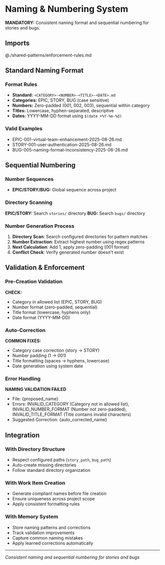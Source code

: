 # Naming & Numbering System

**MANDATORY:** Consistent naming format and sequential numbering for stories and bugs.

## Imports
@./shared-patterns/enforcement-rules.md

## Standard Naming Format

### Format Rules
- **Standard:** `<CATEGORY>-<NUMBER>-<TITLE>-<DATE>.md`
- **Categories:** EPIC, STORY, BUG (case sensitive)
- **Numbers:** Zero-padded (001, 002, 003), sequential within category
- **Titles:** Lowercase, hyphen-separated, descriptive
- **Dates:** YYYY-MM-DD format using `$(date +%Y-%m-%d)`

### Valid Examples
- EPIC-001-virtual-team-enhancement-2025-08-26.md
- STORY-001-user-authentication-2025-08-26.md
- BUG-005-naming-format-inconsistency-2025-08-26.md

## Sequential Numbering

### Number Sequences
- **EPIC/STORY/BUG:** Global sequence across project

### Directory Scanning
**EPIC/STORY:** Search `stories/` directory
**BUG:** Search `bugs/` directory

### Number Generation Process
1. **Directory Scan**: Search configured directories for pattern matches
2. **Number Extraction**: Extract highest number using regex patterns
3. **Next Calculation**: Add 1, apply zero-padding (001 format)
4. **Conflict Check**: Verify generated number doesn't exist

## Validation & Enforcement

### Pre-Creation Validation
**CHECK:**
- Category in allowed list (EPIC, STORY, BUG)
- Number format (zero-padded, sequential)
- Title format (lowercase, hyphens only)
- Date format (YYYY-MM-DD)

### Auto-Correction
**COMMON FIXES:**
- Category case correction (story → STORY)
- Number padding (1 → 001)
- Title formatting (spaces → hyphens, lowercase)
- Date generation using system date

### Error Handling
**NAMING VALIDATION FAILED**
- File: {proposed_name}
- Errors: INVALID_CATEGORY (Category not in allowed list), INVALID_NUMBER_FORMAT (Number not zero-padded), INVALID_TITLE_FORMAT (Title contains invalid characters)
- Suggested Correction: {auto_corrected_name}

## Integration

### With Directory Structure
- Respect configured paths (`story_path`, `bug_path`)
- Auto-create missing directories
- Follow standard directory organization

### With Work Item Creation
- Generate compliant names before file creation
- Ensure uniqueness across project scope
- Apply consistent formatting rules

### With Memory System
- Store naming patterns and corrections
- Track validation improvements
- Capture common naming mistakes
- Apply learned corrections automatically

---
*Consistent naming and sequential numbering for stories and bugs*